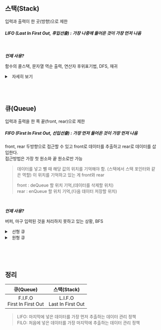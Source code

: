 


## 스택(Stack)

입력과 출력이 한 곳(방향)으로 제한

##### LIFO (Last In First Out, 후입선출) : 가장 나중에 들어온 것이 가장 먼저 나옴


<br>

***언제 사용?*** 

함수의 콜스택, 문자열 역순 출력, 연산자 후위표기법, DFS, 재귀


<details>
<summary>&nbsp; 자세히 보기</summary>

---
<br>

`주요 기능`

<!-- push와 pop할 때는 해당 위치를 알고 있어야 하므로 기억하고 있는 '스택 포인터(SP)'가 필요함
스택 포인터는 다음 값이 들어갈 위치를 가리키고 있음 (처음 기본값은 -1) -->

<br>



---
</details>


<br>
<br>
<br>

## 큐(Queue)

입력과 출력을 한 쪽 끝(front, rear)으로 제한

##### FIFO (First In First Out, 선입선출) : 가장 먼저 들어온 것이 가장 먼저 나옴


front, rear 두방향으로 접근할 수 있고 front로 데이터를 추출하고 rear로 데이터를 삽입한다.
<br>
접근방법은 가장 첫 원소와 끝 원소로만 가능

> 데이터를 넣고 뺄 때 해당 값의 위치를 기억해야 함. (스택에서 스택 포인터와 같은 역할)
> 이 위치를 기억하고 있는 게 front와 rear
>
> front : deQueue 할 위치 기억,(데이터를 삭제할 위치) <br>
> rear : enQueue 할 위치 기억,(다음 데이터 저장할 위치)

<br>

***언제 사용?***

버퍼, 마구 입력된 것을 처리하지 못하고 있는 상황, BFS




<details>
<summary>&nbsp; 선형 큐</summary>

---
선형 큐란?<br>

- rear = n - 1이면 큐가 꽉찬 것.<br>
- front 앞에 있는 공간이 낭비된다.<br>


 단점 : 큐에 빈 메모리가 남아 있어도, 꽉 차있는것으로 판단할 수도 있음 (rear가 끝에 도달했을 때)<br>
이를 개선한 것이 '원형 큐'

</details>



<details>
<summary>&nbsp; 원형 큐</summary>

---
원형 큐란? <br>
<br>

- 논리적으로 배열을 원형으로 재해석한 자료구조이다.<br>
- 원형 큐는 초기 공백 상태일 때 front와 rear가 0 <br>
- front = rear = n - 1일 때 큐가 비어 있으면서 꽉차 있는 놀라운 현상이 발생할 수 있다. <br>그래서 변수하나를 0으로 세팅해서 구별

<br>
단점 : 메모리 공간은 잘 활용하지만, 배열로 구현되어 있기 때문에 큐의 크기가 제한

이를 개선한 것이 '연결리스트 큐'
연결리스트 큐는 크기가 제한이 없고 삽입, 삭제가 편리

<br>

</details>









<br>




<br>
<br>
<br>


## 정리

|            큐(Queue)             |           스택(Stack)           |
| :-----------------------------: | :-----------------------------: |
| F.I.F.O <br/> First In First Out | L.I.F.O <br/> Last In First Out |


> LIFO: 마지막에 넣은 데이터를 가장 먼저 추출하는 데이터 관리 정책<br>
> FILO: 처음에 넣은 데이터를 가장 마지막에 추출하는 데이터 관리 정책